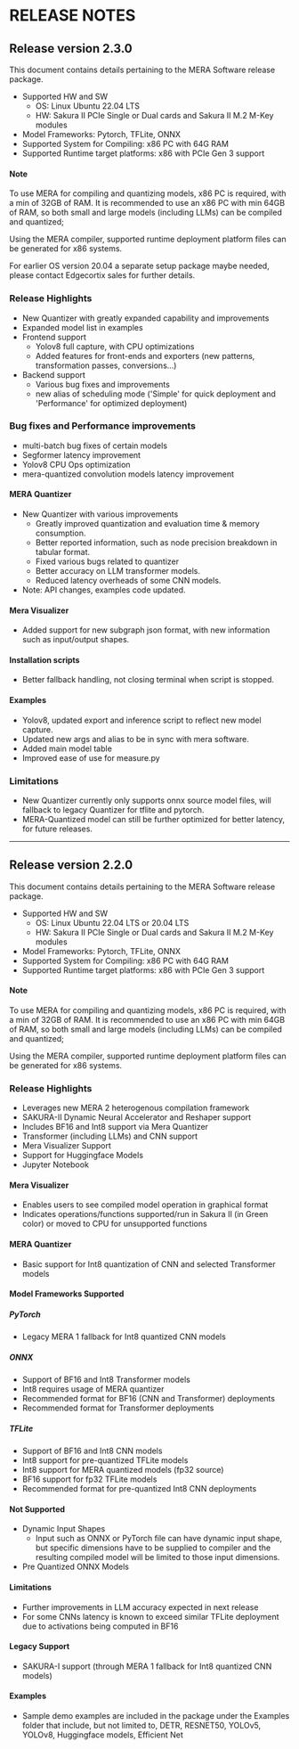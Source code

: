 # RELEASE NOTES

## Release version 2.3.0
 This document contains details pertaining to the MERA Software release package. 
 
 * Supported HW and SW
   * OS:  Linux Ubuntu 22.04 LTS
   * HW: Sakura II PCIe Single or Dual cards and Sakura II M.2 M-Key modules
 * Model Frameworks:  Pytorch, TFLite, ONNX
 * Supported System for Compiling: x86 PC with 64G RAM
 * Supported Runtime target platforms: x86 with PCIe Gen 3 support

#### Note  

To use MERA for compiling and quantizing models, x86 PC is required, with a min of 32GB of RAM. It is recommended to use an x86 PC with min 64GB of RAM, so both small and large models (including LLMs) can be compiled and quantized; 

Using the MERA compiler, supported runtime deployment platform files can be generated for x86 systems.

For earlier OS version 20.04 a separate setup package maybe needed, please contact Edgecortix sales for further details.

 
### Release Highlights
 
- New Quantizer with greatly expanded capability and improvements
- Expanded model list in examples
- Frontend support
  - Yolov8 full capture, with CPU optimizations
  - Added features for front-ends and exporters (new patterns, transformation passes, conversions...)
- Backend support
  - Various bug fixes and improvements
  - new alias of scheduling mode ('Simple' for quick deployment and 'Performance' for optimized deployment)

### Bug fixes and Performance improvements

- multi-batch bug fixes of certain models
- Segformer latency improvement
- Yolov8 CPU Ops optimization
- mera-quantized convolution models latency improvement

#### MERA Quantizer

- New Quantizer with various improvements
  - Greatly improved quantization and evaluation time & memory consumption.
  - Better reported information, such as node precision breakdown in tabular format.
  - Fixed various bugs related to quantizer
  - Better accuracy on LLM transformer models.
  - Reduced latency overheads of some CNN models.
- Note: API changes, examples code updated.

#### Mera Visualizer

- Added support for new subgraph json format, with new information such as input/output shapes.

#### Installation scripts
- Better fallback handling, not closing terminal when script is stopped.

#### Examples
- Yolov8, updated export and inference script to reflect new model capture.
- Updated new args and alias to be in sync with mera software.
- Added main model table
- Improved ease of use for measure.py

### Limitations

- New Quantizer currently only supports onnx source model files, will fallback to legacy Quantizer for tflite and pytorch.
- MERA-Quantized model can still be further optimized for better latency, for future releases.

---

## Release version 2.2.0
 This document contains details pertaining to the MERA Software release package. 
 
 * Supported HW and SW
   * OS:  Linux Ubuntu 22.04 LTS or 20.04 LTS
   * HW: Sakura II PCIe Single or Dual cards and Sakura II M.2 M-Key modules
 * Model Frameworks:  Pytorch, TFLite, ONNX
 * Supported System for Compiling: x86 PC with 64G RAM
 * Supported Runtime target platforms: x86 with PCIe Gen 3 support

#### Note  

To use MERA for compiling and quantizing models, x86 PC is required, with a min of 32GB of RAM. It is recommended to use an x86 PC with min 64GB of RAM, so both small and large models (including LLMs) can be compiled and quantized; 

Using the MERA compiler, supported runtime deployment platform files can be generated for x86 systems.
 
### Release Highlights
 
- Leverages new MERA 2 heterogenous compilation framework
- SAKURA-II Dynamic Neural Accelerator and Reshaper support
- Includes BF16 and Int8 support via Mera Quantizer
- Transformer (including LLMs) and CNN support
- Mera Visualizer Support
- Support for Huggingface Models
- Jupyter Notebook

#### Mera Visualizer

- Enables users to see compiled model operation in graphical format
- Indicates operations/functions supported/run in Sakura II (in Green color) or moved to CPU for unsupported functions

#### MERA Quantizer

- Basic support for Int8 quantization of CNN and selected Transformer models

#### Model Frameworks Supported

##### PyTorch

- Legacy MERA 1 fallback for Int8 quantized CNN models

##### ONNX

- Support of BF16 and Int8 Transformer models
- Int8 requires usage of MERA quantizer
- Recommended format for BF16 (CNN and Transformer) deployments
- Recommended format for Transformer deployments

##### TFLite

- Support of BF16 and Int8 CNN models
- Int8 support for pre-quantized TFLite models
- Int8 support for MERA quantized models (fp32 source)
- BF16 support for fp32 TFLite models
- Recommended format for pre-quantized Int8 CNN deployments

#### Not Supported

- Dynamic Input Shapes
  - Input such as ONNX or PyTorch file can have dynamic input shape, but specific dimensions have to be supplied to compiler and the resulting compiled model will be limited to those input dimensions.
- Pre Quantized ONNX Models

#### Limitations

- Further improvements in LLM accuracy expected in next release
- For some CNNs latency is known to exceed similar TFLite deployment due to activations being computed in BF16

#### Legacy Support

- SAKURA-I support (through MERA 1 fallback for Int8 quantized CNN models)

#### Examples

- Sample demo examples are included in the package under the Examples folder that include, but not limited to, DETR, RESNET50, YOLOv5, YOLOv8, Huggingface models, Efficient Net
